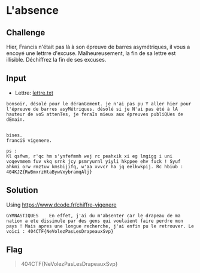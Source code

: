 # L'absence

## Challenge
Hier, Francis n'était pas là à son épreuve de barres asymétriques, il vous a encoyé une lettrre d'excuse. Malheureusement, la fin de sa lettre est illisible.
Déchiffrez la fin de ses excuses.

## Input
- Lettre: [lettre.txt](./lettre.txt)

```
bonsoir, désolé pour le déranGement. je n'ai pas pu Y aller hier pour l'épreuve de barres asyMétriques. désolé si je N'ai pas été à lA hauteur de voS attenTes, je feraIs mieux aux épreuves publiQUes de dEmain.


bises.
franciS vigenere.

ps :
Kl qsfwm, r'qc hm s'ynfefmmh wej rc peahxik xi eg lmgigg i uni voqevmmem fuv vkq srnk jcy psmryurnl yiyli hkppee ehv fuck ! Syuf ahkmi orw rmztuw kmsbijifq, w'aa xvvcr ha jq eelkwkpij. Rc hbiub : 404KJZ{RwBmxrzHtaBywVxybramqAlj}
```

## Solution
Using https://www.dcode.fr/chiffre-vigenere

```
GYMNASTIQUES	En effet, j'ai du m'absenter car le drapeau de ma nation a ete dissimule par des gens qui voulaient faire perdre mon pays ! Mais apres une longue recherche, j'ai enfin pu le retrouver. Le voici : 404CTF{NeVolezPasLesDrapeauxSvp}
```

## Flag
> 404CTF{NeVolezPasLesDrapeauxSvp}
